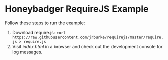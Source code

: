 # Honeybadger RequireJS Example

Follow these steps to run the example:

1. Download require.js: `curl https://raw.githubusercontent.com/jrburke/requirejs/master/require.js > require.js`
2. Visit *index.html* in a browser and check out the development console for log
   messages.
